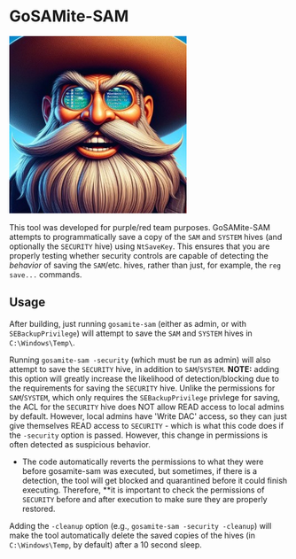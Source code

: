 # GoSAMite-SAM

![](gosamite-sam.jpg)

This tool was developed for purple/red team purposes. GoSAMite-SAM attempts to programmatically save a copy of the `SAM` and `SYSTEM` hives (and optionally the `SECURITY` hive) using `NtSaveKey`. This ensures that you are properly testing whether security controls are capable of detecting the _behavior_ of saving the `SAM`/etc. hives, rather than just, for example, the `reg save...` commands.

## Usage

After building, just running `gosamite-sam` (either as admin, or with `SEBackupPrivilege`) will attempt to save the `SAM` and `SYSTEM` hives in `C:\Windows\Temp\`.

Running `gosamite-sam -security` (which must be run as admin) will also attempt to save the `SECURITY` hive, in addition to `SAM`/`SYSTEM`. **NOTE:** adding this option will greatly increase the likelihood of detection/blocking due to the requirements for saving the `SECURITY` hive. Unlike the permissions for `SAM`/`SYSTEM`, which only requires the `SEBackupPrivilege` privlege for saving, the ACL for the `SECURITY` hive does NOT allow READ access to local admins by default. However, local admins have 'Write DAC' access, so they can just give themselves READ access to `SECURITY` - which is what this code does if the `-security` option is passed. However, this change in permissions is often detected as suspicious behavior.
* The code automatically reverts the permissions to what they were before gosamite-sam was executed, but sometimes, if there is a detection, the tool will get blocked and quarantined before it could finish executing. Therefore, **it is important to check the permissions of `SECURITY` before and after execution to make sure they are properly restored.

Adding the `-cleanup` option (e.g., `gosamite-sam -security -cleanup`) will make the tool automatically delete the saved copies of the hives (in `C:\Windows\Temp`, by default) after a 10 second sleep.